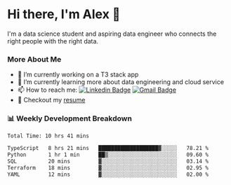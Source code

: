 # Hi there, I'm Alex  👋

I'm a data science student and aspiring data engineer who connects the right people with the right data. 

### More About Me

- 🔭 I’m currently working on a T3 stack app
- 🌱 I’m currently learning more about data engineering and cloud service
- 📫 How to reach me: [![Linkedin Badge](https://img.shields.io/badge/Alex%20Chen-blue?style=flat&logo=linkedin&labelColor=blue&link=https://www.linkedin.com/in/alex-chen-112523chen)](https://www.linkedin.com/in/alex-chen-112523chen/) [![Gmail Badge](https://img.shields.io/badge/-Alex%20Chen-c14438?style=flat&logo=Gmail&logoColor=white&link=mailto:itsalexchen@gmail.com)](mailto:itsalexchen@gmail.com)
- 📝 Checkout my [resume](https://112523chen.vercel.app/AlexChenResume.pdf)


### 📊 Weekly Development Breakdown
<!--START_SECTION:waka-->

```txt
Total Time: 10 hrs 41 mins

TypeScript   8 hrs 21 mins   ███████████████████▓░░░░░   78.21 %
Python       1 hr 1 min      ██▒░░░░░░░░░░░░░░░░░░░░░░   09.60 %
SQL          20 mins         ▓░░░░░░░░░░░░░░░░░░░░░░░░   03.14 %
Terraform    18 mins         ▓░░░░░░░░░░░░░░░░░░░░░░░░   02.95 %
YAML         12 mins         ▓░░░░░░░░░░░░░░░░░░░░░░░░   02.00 %
```

<!--END_SECTION:waka-->
